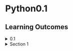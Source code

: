# Python0.1
## Learning Outcomes
<details>
  <summary>0.1</summary>
  
 a) develop basic computational thinking

b) explain and use data types

c) appreciate the notion of algorithms

d) develop a basic understanding of computer systems- architecture, operating system, and cloud computing

e) explain cyber ethics, cyber safety, and cybercrime

f) understand the value of technology in societies along with consideration of gender and disability issues.

</details>

<details>
  <summary>Section 1</summary>
  
 a) apply the concept of function.

b) explain and use the concept of file handling.

c) use basic data structure: Stacks

d) explain basics of computer networks.

e) use Database concepts, SQL along with connectivity between Python and SQL.
</details>
